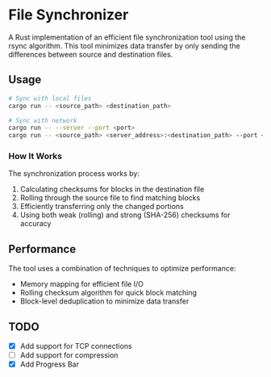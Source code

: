 # File Synchronizer

A Rust implementation of an efficient file synchronization tool using the rsync algorithm. This tool minimizes data transfer by only sending the differences between source and destination files.

## Usage

```bash
# Sync with local files
cargo run -- <source_path> <destination_path>

# Sync with network
cargo run -- --server --port <port>
cargo run -- <source_path> <server_address>:<destination_path> --port <port>
```

### How It Works

The synchronization process works by:

1. Calculating checksums for blocks in the destination file
2. Rolling through the source file to find matching blocks
3. Efficiently transferring only the changed portions
4. Using both weak (rolling) and strong (SHA-256) checksums for accuracy

## Performance

The tool uses a combination of techniques to optimize performance:
- Memory mapping for efficient file I/O
- Rolling checksum algorithm for quick block matching
- Block-level deduplication to minimize data transfer

## TODO
- [x] Add support for TCP connections
- [ ] Add support for compression
- [x] Add Progress Bar